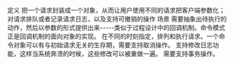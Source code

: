 定义
把一个请求封装成一个对象，从而让用户使用不同的请求把客户端参数化；对请求排队或者记录请求日志，以及支持可撤销的操作
场景
需要抽象出待执行的动作，然后以参数的形式提供出来-----类似于过程设计中的回调机制。命令模式正是回调机制的面向对象的实现。
在不同的时刻指定，排列和执行请求。一个命令对象可以有与初始请求无关的生存期，需要支持取消操作。
支持修改日志功能，这样当系统奔溃的时候，这些修改可以被重做一遍。
需要支持事务操作。
